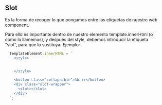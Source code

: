 ## Slot
Es la forma de recoger lo que pongamos entre las etiquetas de nuestro web component.

Para ello es importante dentro de nuestro elemento template.innerHtml (o como lo llamemos), y después del style, debemos introducir la
etiqueta "slot", para que lo sustituya. Ejemplo:  
```javascript
  templateElement.innerHTML = `
    <style>


    </style>

    <button class="collapsible">Abrir</button>
    <div class="slot-wrapper">
      <slot></slot>
    </div>
  `;
```